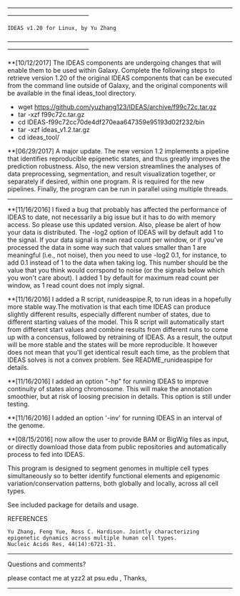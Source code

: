 —————————————————————————————————————————————————

	IDEAS v1.20 for Linux, by Yu Zhang	
—————————————————————————————————————————————————

**[10/12/2017]
The IDEAS components are undergoing changes that will enable them to be used within Galaxy.  Complete the following steps to retrieve version 1.20 of the original IDEAS components that can be executed from the command line outside of Galaxy, and the original components will be available in the final ideas_tool directory.

 * wget https://github.com/yuzhang123/IDEAS/archive/f99c72c.tar.gz
 * tar -xzf f99c72c.tar.gz
 * cd IDEAS-f99c72cc70de4df270eaa647359e95193d02f232/bin
 * tar -xzf ideas_v1.2.tar.gz
 * cd ideas_tool/

**[06/29/2017]
A major update. The new version 1.2 implements a pipeline that identifies reproducible epigenetic states, and thus greatly improves the prediction robustness. Also, the new version streamlines the analyses of data preprocessing, segmentation, and result visualization together, or separately if desired, within one program. R is required for the new pipelines. Finally, the program can be run in parallel using multiple threads.

----------------------------------------------------------------------------------------------------------------------------------------

**[11/16/2016]
I fixed a bug that probably has affected the performance of IDEAS to date, not necessarily a big issue but it has to do with memory access. So please use this updated version. Also, please be alert of how your data is distributed. The -log2 option of IDEAS will by default add 1 to the signal. If your data signal is mean read count per window, or if you've processed the data in some way such that values smaller than 1 are meaningful (i.e., not noise), then you need to use -log2 0.1, for instance, to add 0.1 instead of 1 to the data when taking log. This number should be the value that you think would corrspond to noise (or the signals below which you won't care about). I added 1 by default for maximum read count per window, as 1 read count does not imply signal. 

**[11/16/2016]
I added a R script, runideaspipe.R, to run ideas in a hopefully more stable way.The motivation is that each time IDEAS can produce slightly different results, especially different number of states, due to different starting values of the model. This R script will automatically start from different start values and combine results from different runs to come up with a concensus, followed by retraining of IDEAS. As a result, the output will be more stable and the states will be more reproducible. It however does not mean that you'll get identical result each time, as the problem that IDEAS solves is not a convex problem. See README_runideaspipe for details.

**[11/16/2016]
I added an option "-hp" for running IDEAS to improve continuity of states along chromosome. This will make the annotation smoothier, but at risk of loosing precision in details. This option is still under testing.

**[11/16/2016]
I added an option '-inv' for running IDEAS in an interval of the genome.

**[08/15/2016] now allow the user to provide BAM or BigWig files as input, or directly download those data from public repositories and automatically process to fed into IDEAS.  

This program is designed to segment genomes in multiple cell types simultaneously so to better identify functional elements and epigenomic variation/conservation patterns, both globally and locally, across all cell types.

See included package for details and usage.

REFERENCES

	Yu Zhang, Feng Yue, Ross C. Hardison. Jointly characterizing epigenetic dynamics across multiple human cell types. 
	Nucleic Acids Res, 44(14):6721-31.

__________________________________________________________
Questions and comments?

please contact me at yzz2 at psu.edu , Thanks,
__________________________________________________________


